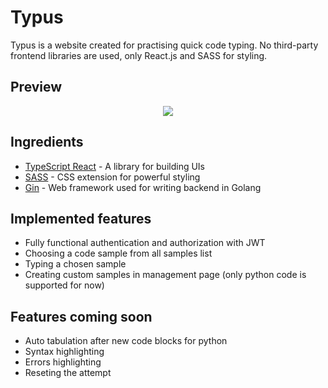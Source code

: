 # Typus

Typus is a website created for practising quick code typing. No third-party frontend libraries are used, only React.js and SASS for styling.

## Preview

<p align="center">
    <image src="./typus_frontend/public/example.png" />
</p>

## Ingredients

- [TypeScript React](https://reactjs.org/) - A library for building UIs
- [SASS](https://sass-lang.com/) - CSS extension for powerful styling
- [Gin](https://gin-gonic.com/) - Web framework used for writing backend in Golang

## Implemented features

- Fully functional authentication and authorization with JWT
- Choosing a code sample from all samples list
- Typing a chosen sample 
- Creating custom samples in management page (only python code is supported for now)

## Features coming soon

- Auto tabulation after new code blocks for python
- Syntax highlighting
- Errors highlighting
- Reseting the attempt

